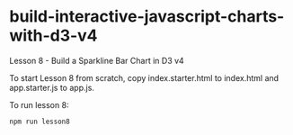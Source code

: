 # build-interactive-javascript-charts-with-d3-v4

Lesson 8 - Build a Sparkline Bar Chart in D3 v4

To start Lesson 8 from scratch, copy index.starter.html to index.html and app.starter.js to app.js.

To run lesson 8:
```
npm run lesson8
```
